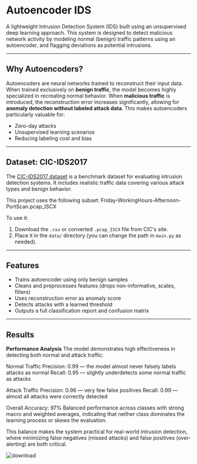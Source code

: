 # Autoencoder IDS

A lightweight Intrusion Detection System (IDS) built using an unsupervised deep learning approach. This system is designed to detect malicious network activity by modeling normal (benign) traffic patterns using an autoencoder, and flagging deviations as potential intrusions.

---

## Why Autoencoders?

Autoencoders are neural networks trained to reconstruct their input data. When trained exclusively on **benign traffic**, the model becomes highly specialized in recreating normal behavior. When **malicious traffic** is introduced, the reconstruction error increases significantly, allowing for **anomaly detection without labeled attack data**. This makes autoencoders particularly valuable for:
- Zero-day attacks
- Unsupervised learning scenarios
- Reducing labeling cost and bias

---

## Dataset: CIC-IDS2017

The [CIC-IDS2017 dataset](https://www.unb.ca/cic/datasets/ids-2017.html) is a benchmark dataset for evaluating intrusion detection systems. It includes realistic traffic data covering various attack types and benign behavior.

This project uses the following subset: Friday-WorkingHours-Afternoon-PortScan.pcap_ISCX

To use it:
1. Download the `.csv` or converted `.pcap_ISCX` file from CIC's site.
2. Place it in the `data/` directory (you can change the path in `main.py` as needed).

---

## Features

- Trains autoencoder using only benign samples
- Cleans and preprocesses features (drops non-informative, scales, filters)
- Uses reconstruction error as anomaly score
- Detects attacks with a learned threshold
- Outputs a full classification report and confusion matrix

---

## Results
**Performance Analysis**
The model demonstrates high effectiveness in detecting both normal and attack traffic:

Normal Traffic
Precision: 0.99 — the model almost never falsely labels attacks as normal
Recall: 0.95 — slightly underdetects some normal traffic as attacks

Attack Traffic
Precision: 0.96 — very few false positives
Recall: 0.99 — almost all attacks were correctly detected

Overall Accuracy: 97%
Balanced performance across classes with strong macro and weighted averages, indicating that neither class dominates the learning process or skews the evaluation.

This balance makes the system practical for real-world intrusion detection, where minimizing false negatives (missed attacks) and false positives (over-alerting) are both critical.


![download](https://github.com/user-attachments/assets/954e46a8-3ca9-4d24-ab97-00052a16418d)







